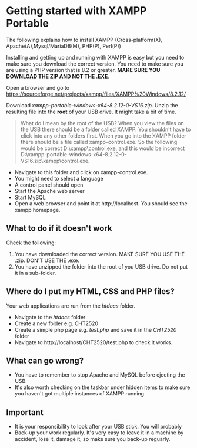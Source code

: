 # Getting started with XAMPP Portable

The following explains how to install XAMPP (Cross-platform(X), Apache(A),Mysql/MariaDB(M), PHP\(P\), Perl\(P\))

Installing and getting up and running with XAMPP is easy but you need to make sure you download the correct version. You need to make sure you are using a PHP version that is 8.2 or greater. **MAKE SURE YOU DOWNLOAD THE ZIP AND NOT THE .EXE**.

Open a browser and go to https://sourceforge.net/projects/xampp/files/XAMPP%20Windows/8.2.12/

Download *xampp-portable-windows-x64-8.2.12-0-VS16.zip*. Unzip the resulting file into the **root** of your USB drive. It might take a bit of time.

> What do I mean by the root of the USB? When you view the files on the USB there should be a folder called XAMPP. You shouldn't have to click into any other folders first. When you go into the XAMPP folder there should be a file called xampp-control.exe. So the following would be correct D:\xampp\control.exe, and this would be incorrect D:\xampp-portable-windows-x64-8.2.12-0-VS16.zip\xampp\control.exe.

* Navigate to this folder and click on xampp-control.exe.
* You might need to select a language
* A control panel should open
* Start the Apache web server
* Start MySQL
* Open a web browser and point it at http://localhost. You should see the xampp homepage.

## What to do if it doesn't work
Check the following:
1. You have downloaded the correct version. MAKE SURE YOU USE THE .zip. DON'T USE THE .exe.
2. You have unzipped the folder into the root of you USB drive. Do not put it in a sub-folder.

## Where do I put my HTML, CSS and PHP files?
Your web applications are run from the *htdocs* folder.
* Navigate to the *htdocs* folder
* Create a new folder e.g. CHT2520
* Create a simple php page e.g. *test.php* and save it in the *CHT2520* folder
* Navigate to http://localhost/CHT2520/test.php to check it works.

## What can go wrong?
* You have to remember to stop Apache and MySQL before ejecting the USB.
* It's also worth checking on the taskbar under hidden items to make sure you haven't got multiple instances of XAMPP running.

## Important
* It is your responsibility to look after your USB stick. You will probably 
* Back-up your work regularly. It's very easy to leave it in a machine by accident, lose it, damage it, so make sure you back-up reguarly. 